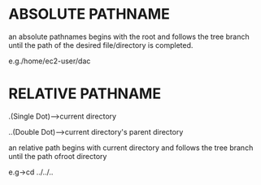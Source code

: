 # ABSOLUTE PATHNAME

an absolute pathnames begins with the root and follows the tree branch until the path of the desired file/directory is completed.

e.g./home/ec2-user/dac

# RELATIVE PATHNAME

.(Single Dot)-->current directory

..(Double Dot)-->current directory's parent directory

 an relative path begins with current directory and follows the tree branch until the path ofroot directory

 e.g->cd ../../..
